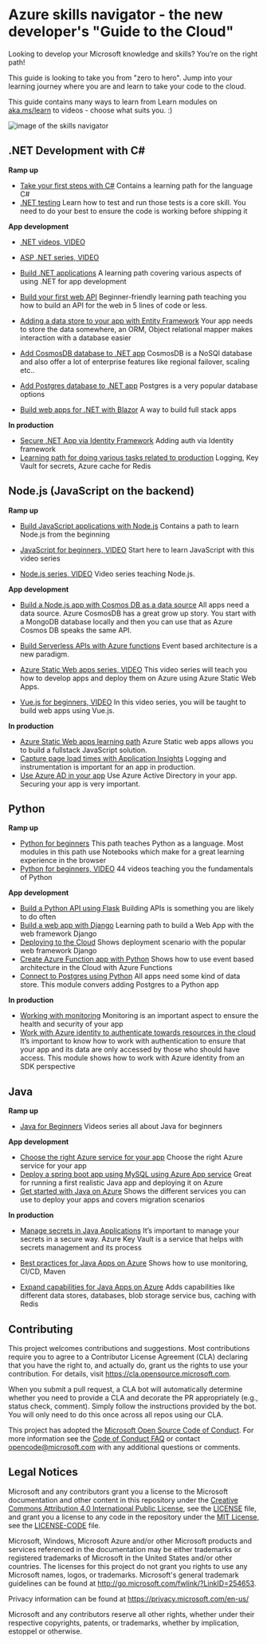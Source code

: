 # Azure skills navigator - the new developer's "Guide to the Cloud"

Looking to develop your Microsoft knowledge and skills? You’re on the right path!

This guide is looking to take you from "zero to hero". Jump into your learning journey where you are and learn to take your code to the cloud. 

This guide contains many ways to learn from Learn modules on [aka.ms/learn](https://aka.ms/learn?WT.mc_id=academic-68038-chnoring) to videos - choose what suits you. :)

![image of the skills navigator](https://techcommunity.microsoft.com/t5/image/serverpage/image-id/375359iD72234ED6EF6671E/image-size/large?v=v2&px=999)

## .NET Development with C#

**Ramp up**

- [Take your first steps with C#](https://docs.microsoft.com/learn/paths/csharp-first-steps/?WT.mc_id=academic-68038-chnoring)  Contains a learning path for the language C#
- [.NET testing](https://docs.microsoft.com/learn/modules/visual-studio-test-tools/?WT.mc_id=academic-68038-chnoring) Learn how to test and run those tests is a core skill. You need to do your best to ensure the code is working before shipping it

**App development**

- [.NET videos, VIDEO](https://dotnet.microsoft.com/learn/videos?WT.mc_id=academic-68038-chnoring)

- [ASP .NET series, VIDEO](https://www.youtube.com/watch?v=lE8NdaX97m0&list=PLdo4fOcmZ0oW8nviYduHq7bmKode-p8Wy)

- [Build .NET applications](https://docs.microsoft.com/learn/paths/build-dotnet-applications-csharp/?WT.mc_id=academic-68038-chnoring) A learning path covering various aspects of using .NET for app development
- [Build your first web API](https://docs.microsoft.com/learn/paths/aspnet-core-minimal-api/?WT.mc_id=academic-68038-chnoring) Beginner-friendly learning path teaching you how to build an API for the web in 5 lines of code or less.
- [Adding a data store to your app with Entity Framework](https://docs.microsoft.com/learn/modules/persist-data-ef-core/?WT.mc_id=academic-68038-chnoring) Your app needs to store the data somewhere, an ORM, Object relational mapper makes interaction with a database easier
- [Add CosmosDB database to .NET app](https://docs.microsoft.com/learn/modules/build-cosmos-db-app-with-vscode/?WT.mc_id=academic-68038-chnoring) CosmosDB is a NoSQl database and also offer a lot of enterprise features like regional failover, scaling etc..
- [Add Postgres database to .NET app](https://docs.microsoft.com/learn/modules/create-connect-to-postgres/?WT.mc_id=academic-68038-chnoring) Postgres is a very popular database options
- [Build web apps for .NET with Blazor](https://docs.microsoft.com/learn/paths/build-web-apps-with-blazor/?WT.mc_id=academic-68038-chnoring) A way to build full stack apps

**In production**

- [Secure .NET App via Identity Framework](https://docs.microsoft.com/learn/modules/secure-aspnet-core-identity?WT.mc_id=academic-68038-chnoring) Adding auth via Identity framework
- [Learning path for doing various tasks related to production](https://docs.microsoft.com/learn/paths/migrate-aspnet-web-application/?WT.mc_id=academic-68038-chnoring) Logging, Key Vault for secrets, Azure cache for Redis

## Node.js (JavaScript on the backend)

**Ramp up**

- [Build JavaScript applications with Node.js](https://docs.microsoft.com/en-us/learn/paths/build-javascript-applications-nodejs/?WT.mc_id=academic-68038-chnoring) Contains a path to learn Node.js from the beginning 

- [JavaScript for beginners, VIDEO](https://www.youtube.com/watch?v=_EDM5aPVLmo&list=PLlrxD0HtieHhW0NCG7M536uHGOtJ95Ut2) Start here to learn JavaScript with this video series

- [Node.js series, VIDEO](https://www.youtube.com/watch?v=FeJVdCz_uco&list=PLlrxD0HtieHje-_287YJKhY8tDeSItwtg) Video series teaching Node.js.

**App development**

- [Build a Node.js app with Cosmos DB as a data source](https://docs.microsoft.com/learn/modules/build-node-cosmos-app-vscode?WT.mc_id=academic-68038-chnoring) All apps need a data source. Azure CosmosDB has a great grow up story. You start with a MongoDB database locally and then you can use that as Azure Cosmos DB speaks the same API.
- [Build Serverless APIs with Azure functions](https://docs.microsoft.com/learn/modules/build-api-azure-functions/?WT.mc_id=academic-68038-chnoring) Event based architecture is a new paradigm. 

- [Azure Static Web apps series, VIDEO](https://www.youtube.com/watch?v=w-tLZjO6XMc&list=PLlrxD0HtieHgMPeBaDQFx9yNuFxx6S1V) This video series will teach you how to develop apps and deploy them on Azure using Azure Static Web Apps.

- [Vue.js for beginners, VIDEO](https://www.youtube.com/watch?v=LnngsOg014Y&list=PLlrxD0HtieHh33qHLWEN9uv43ie17lYqA) In this video series, you will be taught to build web apps using Vue.js.

**In production**

- [Azure Static Web apps learning path](https://docs.microsoft.com/learn/paths/azure-static-web-apps/?WT.mc_id=academic-68038-chnoring) Azure Static web apps allows you to build a fullstack JavaScript solution.
- [Capture page load times with Application Insights](https://docs.microsoft.com/learn/modules/capture-page-load-times-application-insights/?WT.mc_id=academic-68038-chnoring) Logging and instrumentation is important for an app in production.
- [Use Azure AD in your app](https://docs.microsoft.com/learn/modules/cna-set-up-azure-ad-use-scale/?WT.mc_id=academic-68038-chnoring) Use Azure Active Directory in your app. Securing your app is very important.

## Python

**Ramp up**

- [Python for beginners](https://docs.microsoft.com/learn/paths/beginner-python/?WT.mc_id=academic-68038-chnoring) This path teaches Python as a language. Most modules in this path use Notebooks which make for a great learning experience in the browser
- [Python for beginners, VIDEO](https://www.youtube.com/watch?v=jFCNu1-Xdsw&list=PLlrxD0HtieHhS8VzuMCfQD4uJ9yne1mE6) 44 videos teaching you the fundamentals of Python
 
**App development**

- [Build a Python API using Flask](https://docs.microsoft.com/learn/modules/python-flask-build-ai-web-app/?WT.mc_id=academic-68038-chnoring) Building APIs is something you are likely to do often
- [Build a web app with Django](https://docs.microsoft.com/learn/modules/django-get-started?WT.mc_id=academic-68038-chnoring/) Learning path to build a Web App with the web framework Django
- [Deploying to the Cloud](https://docs.microsoft.com/learn/modules/django-deployment/?WT.mc_id=academic-68038-chnoring) Shows deployment scenario with the popular web framework Django
- [Create Azure Function app with Python](https://docs.microsoft.com/azure/azure-functions/functions-reference-python?tabs=asgi%2Cazurecli-linux%2Capplication-level?WT.mc_id=academic-68038-chnoring) Shows how to use event based architecture in the Cloud with Azure Functions
- [Connect to Postgres using Python](https://docs.microsoft.com/azure/postgresql/connect-python?WT.mc_id=academic-68038-chnoring) All apps need some kind of data store. This module convers adding Postgres to a Python app

**In production**

- [Working with monitoring](https://docs.microsoft.com/azure/azure-monitor/app/opencensus-python?WT.mc_id=academic-68038-chnoring) Monitoring is an important aspect to ensure the health and security of your app
- [Work with Azure identity to authenticate towards resources in the cloud](https://docs.microsoft.com/azure/developer/python/azure-sdk-authenticate?WT.mc_id=academic-68038-chnoring) It’s important to know how to work with authentication to ensure that your app and its data are only accessed by those who should have access. This module shows how to work with Azure identity from an SDK perspective

## Java

**Ramp up**

- [Java for Beginners](https://aka.ms/javaforbeginners?WT.mc_id=academic-68038-chnoring) Videos series all about Java for beginners

**App development**

- [Choose the right Azure service for your app](https://docs.microsoft.com/learn/modules/java-target-destinations/?WT.mc_id=academic-68038-chnoring) Choose the right Azure service for your app
- [Deploy a spring boot app using MySQL using Azure App service](https://docs.microsoft.com/learn/modules/deploy-java-spring-boot-app-service-mysql/?WT.mc_id=academic-68038-chnoring) Great for running a first realistic Java app and deploying it on Azure
- [Get started with Java on Azure](https://docs.microsoft.com/learn/paths/get-started-java-azure/?WT.mc_id=academic-68038-chnoring) Shows the different services you can use to deploy your apps and covers migration scenarios

**In production**

- [Manage secrets in Java Applications](https://docs.microsoft.com/learn/modules/manage-secrets-java-applications-zero-trust/?WT.mc_id=academic-68038-chnoring) It’s important to manage your secrets in a secure way. Azure Key Vault is a service that helps with secrets management and its process
- [Best practices for Java Apps on Azure](https://docs.microsoft.com/learn/paths/best-practices-java-azure/?WT.mc_id=academic-68038-chnoring) Shows how to use monitoring, CI/CD, Maven

- [Expand capabilities for Java Apps on Azure](https://docs.microsoft.com/learn/paths/expand-capabilities-java-azure/?WT.mc_id=academic-68038-chnoring) Adds capabilities like different data stores, databases, blob storage service bus, caching with Redis

## Contributing

This project welcomes contributions and suggestions.  Most contributions require you to agree to a
Contributor License Agreement (CLA) declaring that you have the right to, and actually do, grant us
the rights to use your contribution. For details, visit https://cla.opensource.microsoft.com.

When you submit a pull request, a CLA bot will automatically determine whether you need to provide
a CLA and decorate the PR appropriately (e.g., status check, comment). Simply follow the instructions
provided by the bot. You will only need to do this once across all repos using our CLA.

This project has adopted the [Microsoft Open Source Code of Conduct](https://opensource.microsoft.com/codeofconduct/).
For more information see the [Code of Conduct FAQ](https://opensource.microsoft.com/codeofconduct/faq/) or
contact [opencode@microsoft.com](mailto:opencode@microsoft.com) with any additional questions or comments.

## Legal Notices

Microsoft and any contributors grant you a license to the Microsoft documentation and other content
in this repository under the [Creative Commons Attribution 4.0 International Public License](https://creativecommons.org/licenses/by/4.0/legalcode),
see the [LICENSE](LICENSE) file, and grant you a license to any code in the repository under the [MIT License](https://opensource.org/licenses/MIT), see the
[LICENSE-CODE](LICENSE-CODE) file.

Microsoft, Windows, Microsoft Azure and/or other Microsoft products and services referenced in the documentation
may be either trademarks or registered trademarks of Microsoft in the United States and/or other countries.
The licenses for this project do not grant you rights to use any Microsoft names, logos, or trademarks.
Microsoft's general trademark guidelines can be found at http://go.microsoft.com/fwlink/?LinkID=254653.

Privacy information can be found at https://privacy.microsoft.com/en-us/

Microsoft and any contributors reserve all other rights, whether under their respective copyrights, patents,
or trademarks, whether by implication, estoppel or otherwise.
